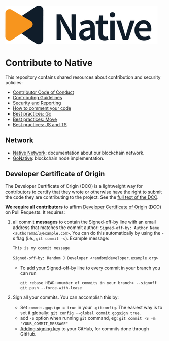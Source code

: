 ![Logo!](assets/logo.png)

# Contribute to Native

This repository contains shared resources about contribution and security policies:

- [Contributor Code of Conduct](CODE_OF_CONDUCT.md)
- [Contributing Guidelines](CONTRIBUTING.md)
- [Security and Reporting](SECURITY.md)
- [How to comment your code](code-comments.md)
- [Best practices: Go](best-practices-go.md)
- [Best practices: Move](best-practices-move.md)
- [Best practices: JS and TS](best-practices-js-ts.md)

## Network

- [Native Network](https://github.com/gonative-cc/network-docs/): documentation about our blockchain network.
- [GoNative](https://github.com/gonative-cc/gonative): blockchain node implementation.

## Developer Certificate of Origin

The Developer Certificate of Origin (DCO) is a lightweight way for contributors to certify that they wrote or otherwise have the right to submit the code they are contributing to the project. See the [full text of the DCO](DCO.txt).

**We require all contributors** to affirm [Developer Certificate of Origin](https://developercertificate.org/) (DCO) on Pull Requests. It requires:

1. all commit **messages** to contain the Signed-off-by line with an email address that matches the commit author: `Signed-off-by: Author Name <authoremail@example.com>`. You can do this automatically by using the -s flag (i.e., `git commit -s`). Example message:

   ```
   This is my commit message

   Signed-off-by: Random J Developer <random@developer.example.org>
   ```

   - To add your Signed-off-by line to every commit in your branch you can run

     ```
     git rebase HEAD~<number of commits in your branch> --signoff
     git push --force-with-lease
     ```

2. Sign all your commits. You can accomplish this by:

   - Set `commit.gpgsign = true` in your `.gitconfig`. The easiest way is to set it globally: `git config --global commit.gpgsign true`.
   - add `-S` option when running `git` command, eg: `git commit -S -m "YOUR_COMMIT_MESSAGE"`
   - [Adding signing key](https://docs.github.com/en/authentication/managing-commit-signature-verification/signing-commits) to your GitHub, for commits done through GitHub.
